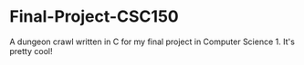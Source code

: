 # Final-Project-CSC150
A dungeon crawl written in C for my final project in Computer Science 1.
It's pretty cool!
